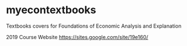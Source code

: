 # myecontextbooks

Textbooks covers for 
 Foundations of Economic Analysis and Explanation

2019 Course Website
https://sites.google.com/site/19e160/
